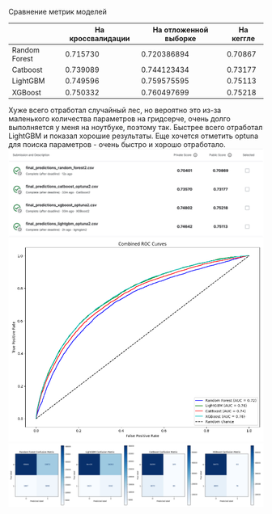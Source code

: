 Сравнение метрик моделей

|               | На кроссвалидации | На отложенной выборке | На кеггле |
|---------------|------------------|-----------------------|-----------|
| Random Forest | 0.715730         | 0.720386894           | 0.70867   | 
| Catboost      | 0.739089         | 0.744123434           | 0.73177   |
| LightGBM      | 0.749596         | 0.759575595           | 0.75113   | 
| XGBoost       | 0.750332         | 0.760497699           | 0.75218   |

Хуже всего отработал случайный лес, но вероятно это из-за маленького количества параметров на гридсерче, очень долго выполняется у меня на ноутбуке, поэтому так. Быстрее всего отработал LightGBM и показал хорошие результаты. Еще хочется отметить optuna для поиска параметров - очень быстро и хорошо отработало.
![результаты.png](%D1%80%D0%B5%D0%B7%D1%83%D0%BB%D1%8C%D1%82%D0%B0%D1%82%D1%8B.png)
![roc_curves.png](roc_curves.png)
![confusion_matrices.png](confusion_matrices.png)
